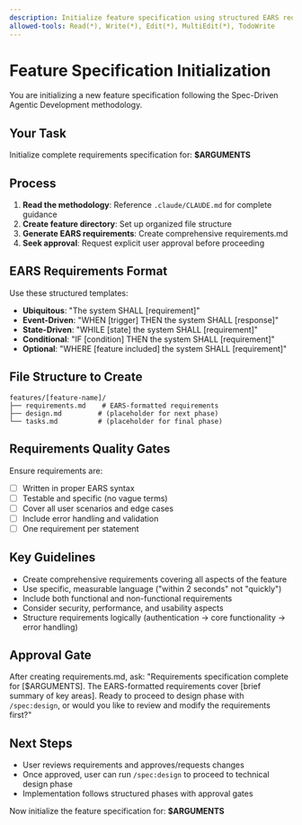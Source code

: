 ```yaml
---
description: Initialize feature specification using structured EARS requirements
allowed-tools: Read(*), Write(*), Edit(*), MultiEdit(*), TodoWrite
---
```


# Feature Specification Initialization

You are initializing a new feature specification following the Spec-Driven Agentic Development methodology.

## Your Task
Initialize complete requirements specification for: **$ARGUMENTS**

## Process
1. **Read the methodology**: Reference `.claude/CLAUDE.md` for complete guidance
2. **Create feature directory**: Set up organized file structure
3. **Generate EARS requirements**: Create comprehensive requirements.md
4. **Seek approval**: Request explicit user approval before proceeding

## EARS Requirements Format
Use these structured templates:
- **Ubiquitous**: "The system SHALL [requirement]"
- **Event-Driven**: "WHEN [trigger] THEN the system SHALL [response]"
- **State-Driven**: "WHILE [state] the system SHALL [requirement]"
- **Conditional**: "IF [condition] THEN the system SHALL [requirement]"
- **Optional**: "WHERE [feature included] the system SHALL [requirement]"

## File Structure to Create
```
features/[feature-name]/
├── requirements.md    # EARS-formatted requirements
├── design.md         # (placeholder for next phase)
└── tasks.md          # (placeholder for final phase)
```

## Requirements Quality Gates
Ensure requirements are:
- [ ] Written in proper EARS syntax
- [ ] Testable and specific (no vague terms)
- [ ] Cover all user scenarios and edge cases
- [ ] Include error handling and validation
- [ ] One requirement per statement

## Key Guidelines
- Create comprehensive requirements covering all aspects of the feature
- Use specific, measurable language ("within 2 seconds" not "quickly")
- Include both functional and non-functional requirements
- Consider security, performance, and usability aspects
- Structure requirements logically (authentication → core functionality → error handling)

## Approval Gate
After creating requirements.md, ask:
"Requirements specification complete for [$ARGUMENTS]. The EARS-formatted requirements cover [brief summary of key areas]. Ready to proceed to design phase with `/spec:design`, or would you like to review and modify the requirements first?"

## Next Steps
- User reviews requirements and approves/requests changes
- Once approved, user can run `/spec:design` to proceed to technical design phase
- Implementation follows structured phases with approval gates

Now initialize the feature specification for: **$ARGUMENTS**